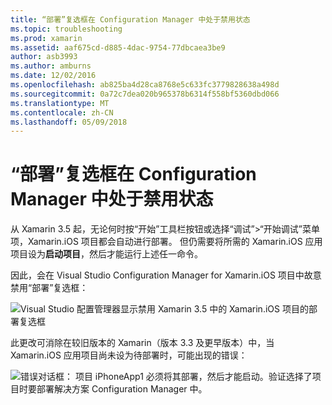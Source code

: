 ```yaml
---
title: “部署”复选框在 Configuration Manager 中处于禁用状态
ms.topic: troubleshooting
ms.prod: xamarin
ms.assetid: aaf675cd-d885-4dac-9754-77dbcaea3be9
author: asb3993
ms.author: amburns
ms.date: 12/02/2016
ms.openlocfilehash: ab825ba4d28ca8768e5c633fc3779828638a498d
ms.sourcegitcommit: 0a72c7dea020b965378b6314f558bf5360dbd066
ms.translationtype: MT
ms.contentlocale: zh-CN
ms.lasthandoff: 05/09/2018
---
```

# <a name="deploy-checkboxes-disabled-in-configuration-manager"></a>“部署”复选框在 Configuration Manager 中处于禁用状态

从 Xamarin 3.5 起，无论何时按“开始”工具栏按钮或选择“调试”>“开始调试”菜单项，Xamarin.iOS 项目都会自动进行部署。 但仍需要将所需的 Xamarin.iOS 应用项目设为**启动项目**，然后才能运行上述任一命令。

因此，会在 Visual Studio Configuration Manager for Xamarin.iOS 项目中故意禁用“部署”复选框：

![](deploy-checkboxes-images/configuration.png "Visual Studio 配置管理器显示禁用 Xamarin 3.5 中的 Xamarin.iOS 项目的部署复选框")

此更改可消除在较旧版本的 Xamarin（版本 3.3 及更早版本）中，当 Xamarin.iOS 应用项目尚未设为待部署时，可能出现的错误：

![](deploy-checkboxes-images/error.png "错误对话框： 项目 iPhoneApp1 必须将其部署，然后才能启动。验证选择了项目时要部署解决方案 Configuration Manager 中。")
